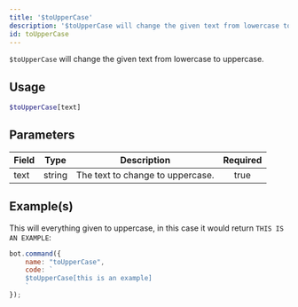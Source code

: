 ```yaml
---
title: '$toUpperCase'
description: '$toUpperCase will change the given text from lowercase to uppercase.'
id: toUpperCase
---
```


`$toUpperCase` will change the given text from lowercase to uppercase.

## Usage

```php
$toUpperCase[text]
```

## Parameters

| Field | Type   | Description                      | Required |
| ----- | ------ | -------------------------------- |:--------:|
| text  | string | The text to change to uppercase. |   true   |

## Example(s)

This will everything given to uppercase, in this case it would return `THIS IS AN EXAMPLE`:

```javascript
bot.command({
    name: "toUpperCase",
    code: `
    $toUpperCase[this is an example]
    `
});
```